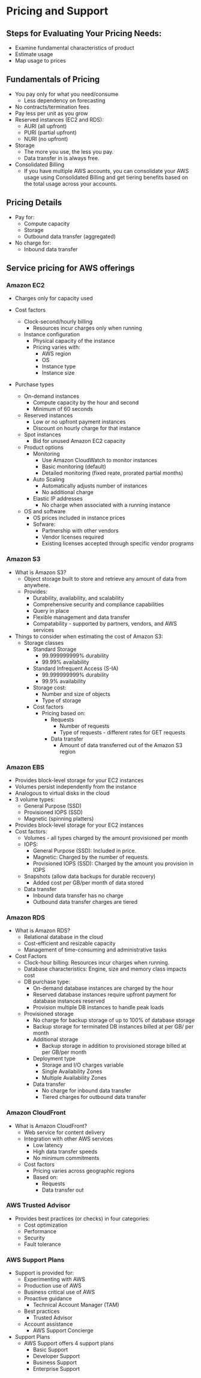 # Pricing and Support

## Steps for Evaluating Your Pricing Needs:
* Examine fundamental characteristics of product
* Estimate usage
* Map usage to prices

## Fundamentals of Pricing
* You pay only for what you need/consume
  * Less dependency on forecasting
* No contracts/termination fees
* Pay less per unit as you grow
* Reserved instances (EC2 and RDS):
  * AURI (all upfront)
  * PURI (partial upfront)
  * NURI (no upfront)
* Storage
  * The more you use, the less you pay.
  * Data transfer in is always free.
* Consolidated Billing 
  * If you have multiple AWS accounts, you can consolidate your AWS
    usage using Consolidated Billing and get tiering benefits based on
    the total usage across your accounts.

## Pricing Details
* Pay for:
  * Compute capacity
  * Storage
  * Outbound data transfer (aggregated)
* No charge for:
  * Inbound data transfer

## Service pricing for AWS offerings
### Amazon EC2
* Charges only for capacity used
* Cost factors
  * Clock-second/hourly billing
    * Resources incur charges only when running
  * Instance configuration
    * Physical capacity of the instance
    * Pricing varies with:
      * AWS region
      * OS
      * Instance type
      * Instance size

* Purchase types
  * On-demand instances
    * Compute capacity by the hour and second
    * Minimum of 60 seconds
  * Reserved instances
    * Low or no upfront payment instances
    * Discount on hourly charge for that instance
  * Spot instances
    * Bid for unused Amazon EC2 capacity
  * Product options
    * Monitoring
      * Use Amazon CloudWatch to monitor instances
      * Basic monitoring (default)
      * Detailed monitoring (fixed reate, prorated partial months)
    * Auto Scaling
      * Automatically adjusts number of instances
      * No additional charge
    * Elastic IP addresses
      * No charge when associated with a running instance
  * OS and software
    * OS prices included in instance prices
    * Sofware:
      * Partnership with other vendors
      * Vendor licenses required
      * Existing licenses accepted through specific vendor 
        programs

### Amazon S3
* What is Amazon S3?
  * Object storage built to store and retrieve any amount of data from 
    anywhere.
  * Provides:
    * Durability, availability, and scalability
    * Comprehensive security and compliance capabilities
    * Query in place
    * Flexible management and data transfer
    * Compatability - supported by partners, vendors, and AWS services
* Things to consider when estimating the cost of Amazon S3:
  * Storage classes
    * Standard Storage
      * 99.999999999% durability
      * 99.99% availability
    * Standard Infrequent Access (S-IA)
      * 99.999999999% durability
      * 99.9% availability
    * Storage cost:
      * Number and size of objects
      * Type of storage
    * Cost factors
      * Pricing based on:
        * Requests
          * Number of requests
          * Type of requests - different rates for GET requests
        * Data transfer
          * Amount of data transferred out of the Amazon S3 region

### Amazon EBS
* Provides block-level storage for your EC2 instances
* Volumes persist independently from the instance
* Analogous to virtual disks in the cloud
* 3 volume types:
  * General Purpose (SSD)
  * Provisioned IOPS (SSD)
  * Magnetic (spinning platters)
* Provides block-level storage for your EC2 instances
* Cost factors:
  * Volumes - all types charged by the amount provisioned per month
  * IOPS:
    * General Purpose (SSD): Included in price.
    * Magnetic: Charged by the number of requests.
    * Provisioned IOPS (SSD): Charged by the amount you provision in 
      IOPS
  * Snapshots (allow data backups for durable recovery) 
    * Added cost per GB/per month of data stored
  * Data transfer
    * Inbound data transfer has no charge
    * Outbound data transfer charges are tiered

### Amazon RDS
* What is Amazon RDS?
  * Relational database in the cloud
  * Cost-efficient and resizable capacity
  * Management of time-consuming and administrative tasks
* Cost Factors
  * Clock-hour billing: Resources incur charges when running.
  * Database characteristics: Engine, size and memory class impacts 
    cost
  * DB purchase type:
    * On-demand database instances are charged by the hour
    * Reserved database instances require upfront payment for database 
      instances reserved
    * Provision multiple DB instances to handle peak loads
  * Provisioned storage
    * No charge for backup storage of up to 100% of database storage
    * Backup storage for terminated DB instances billed at per GB/
      per month
    * Additional storage
      * Backup storage in addition to provisioned storage billed at per 
        GB/per month
    * Deployment type
      * Storage and I/O charges variable
      * Single Availability Zones
      * Multiple Availability Zones
    * Data transfer
      * No charge for inbound data transfer
      * Tiered charges for outbound data transfer

### Amazon CloudFront
* What is Amazon CloudFront?
  * Web service for content delivery
  * Integration with other AWS services
    * Low latency
    * High data transfer speeds
    * No minimum commitments
  * Cost factors
    * Pricing varies across geographic regions
    * Based on:
      * Requests
      * Data transfer out

### AWS Trusted Advisor
* Provides best practices (or checks) in four categories:
  * Cost optimization
  * Performance
  * Security
  * Fault tolerance 

### AWS Support Plans
* Support is provided for:
  * Experimenting with AWS
  * Production use of AWS
  * Business critical use of AWS
  * Proactive guidance
    * Technical Account Manager (TAM)
  * Best practices
    * Trusted Advisor
  * Account assistance
    * AWS Support Concierge
* Support Plans
  * AWS Support offers 4 support plans
    * Basic Support
    * Developer Support
    * Business Support
    * Enterprise Support
 
